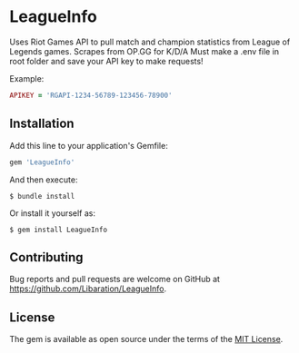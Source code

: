 # LeagueInfo

Uses Riot Games API to pull match and champion statistics from League of Legends games.
Scrapes from OP.GG for K/D/A
Must make a .env file in root folder and save your API key to make requests!

Example:
```ruby
APIKEY = 'RGAPI-1234-56789-123456-78900'
```

## Installation

Add this line to your application's Gemfile:

```ruby
gem 'LeagueInfo'
```

And then execute:

    $ bundle install

Or install it yourself as:

    $ gem install LeagueInfo
    

## Contributing

Bug reports and pull requests are welcome on GitHub at https://github.com/Libaration/LeagueInfo.


## License

The gem is available as open source under the terms of the [MIT License](https://opensource.org/licenses/MIT).
